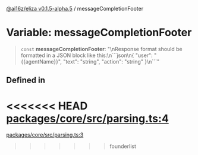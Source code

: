 [@ai16z/eliza v0.1.5-alpha.5](../index.md) / messageCompletionFooter

# Variable: messageCompletionFooter

> `const` **messageCompletionFooter**: "\nResponse format should be formatted in a JSON block like this:\n\`\`\`json\n\{ \"user\": \"\{\{agentName\}\}\", \"text\": \"string\", \"action\": \"string\" \}\n\`\`\`"

## Defined in

<<<<<<< HEAD
[packages/core/src/parsing.ts:4](https://github.com/ai16z/eliza/blob/main/packages/core/src/parsing.ts#L4)
=======
[packages/core/src/parsing.ts:3](https://github.com/konstantine25b/eliza/blob/main/packages/core/src/parsing.ts#L3)
>>>>>>> founderlist
